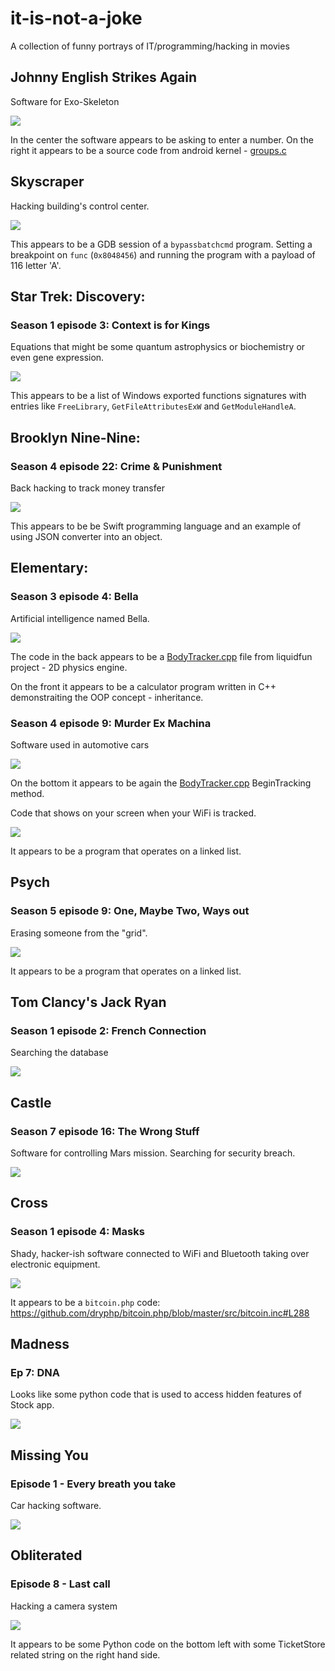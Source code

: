# it-is-not-a-joke
A collection of funny portrays of IT/programming/hacking in movies

## Johnny English Strikes Again
Software for Exo-Skeleton

![](images/johnny_english_strikes_again.png)

In the center the software appears to be asking to enter a number.
On the right it appears to be a source code from android kernel - [groups.c](https://android.googlesource.com/kernel/msm/+/android-msm-shiner-3.18-nougat-dr-wear-release/kernel/groups.c#13)

## Skyscraper
Hacking building's control center.

![](images/skyscraper.png)

This appears to be a GDB session of a `bypassbatchcmd` program. Setting a breakpoint on `func` (`0x8048456`) and running the program with a payload of 116 letter 'A'.

## Star Trek: Discovery:

### Season 1 episode 3: Context is for Kings
Equations that might be some quantum astrophysics or biochemistry or even gene expression.

![](images/startrek_context_is_for_kings.png)

This appears to be a list of Windows exported functions signatures with entries like `FreeLibrary`, `GetFileAttributesExW` and `GetModuleHandleA`.

## Brooklyn Nine-Nine:

### Season 4 episode 22: Crime & Punishment
Back hacking to track money transfer

![](images/Brooklyn_99_bank_hacking.png)

This appears to be be Swift programming language and an example of using JSON converter into an object.

## Elementary:

### Season 3 episode 4: Bella
Artificial intelligence named Bella.

![](images/Elementary_bella.png)

The code in the back appears to be a [BodyTracker.cpp](https://github.com/google/liquidfun/blob/master/liquidfun/Box2D/Unittests/BodyTracker.cpp) file from liquidfun project - 2D physics engine.

On the front it appears to be a calculator program written in C++ demonstraiting the OOP concept - inheritance.

### Season 4 episode 9: Murder Ex Machina
Software used in automotive cars

![](images/Elementary_murder_ex_machina.png)

On the bottom it appears to be again the [BodyTracker.cpp](https://github.com/google/liquidfun/blob/master/liquidfun/Box2D/Unittests/BodyTracker.cpp#L84C16-L84C16) BeginTracking method.


Code that shows on your screen when your WiFi is tracked.

![](images/Elementary_murder_ex_machina_tracking.png)

It appears to be a program that operates on a linked list.


## Psych

### Season 5 episode 9: One, Maybe Two, Ways out
Erasing someone from the "grid".

![](images/Psych_5x09_one_maybe_two_ways_out.png)

It appears to be a program that operates on a linked list.

## Tom Clancy's Jack Ryan

### Season 1 episode 2: French Connection
Searching the database

![](images/Jack_Ryan.jpg)


## Castle

### Season 7 episode 16: The Wrong Stuff
Software for controlling Mars mission. Searching for security breach.

![](images/castle_7x16_the_wrong_stuff.png)


## Cross

### Season 1 episode 4: Masks
Shady, hacker-ish software connected to WiFi and Bluetooth taking over electronic equipment.

![](images/cross_masks_1x04.png)

It appears to be a `bitcoin.php` code: https://github.com/dryphp/bitcoin.php/blob/master/src/bitcoin.inc#L288

## Madness

### Ep 7: DNA
Looks like some python code that is used to access hidden features of Stock app.

![](images/Madness_e7_DNA.png)


## Missing You

### Episode 1 - Every breath you take
Car hacking software.

![](images/missing-you_car_hacking-e1.png)


## Obliterated

### Episode 8 - Last call
Hacking a camera system

![](images/obliterated_e8.png)

It appears to be some Python code on the bottom left with some TicketStore related string on the right hand side.